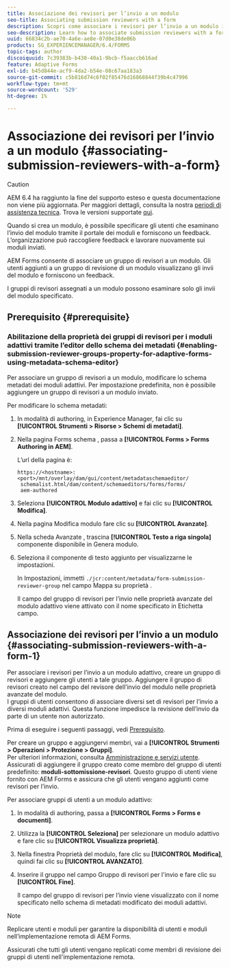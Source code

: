 ```yaml
---
title: Associazione dei revisori per l’invio a un modulo
seo-title: Associating submission reviewers with a form
description: Scopri come associare i revisori per l’invio a un modulo in AEM Forms. I revisori associati esaminano un modulo inviato tramite il portale dei moduli.
seo-description: Learn how to associate submission reviewers with a form in AEM Forms. Associated reviewers review a form submitted via forms portal.
uuid: 66834c2b-ae70-4a6e-ae8e-07d0e38de06b
products: SG_EXPERIENCEMANAGER/6.4/FORMS
topic-tags: author
discoiquuid: 7c39383b-b430-40a1-9bcb-f5aaccb616ad
feature: Adaptive Forms
exl-id: b45d844e-acf9-4da2-b54e-08c67aa183a3
source-git-commit: c5b816d74c6f02f85476d16868844f39b4c47996
workflow-type: tm+mt
source-wordcount: '529'
ht-degree: 1%

---
```


# Associazione dei revisori per l’invio a un modulo  {#associating-submission-reviewers-with-a-form}

>[!CAUTION]
>
>AEM 6.4 ha raggiunto la fine del supporto esteso e questa documentazione non viene più aggiornata. Per maggiori dettagli, consulta la nostra [periodi di assistenza tecnica](https://helpx.adobe.com/it/support/programs/eol-matrix.html). Trova le versioni supportate [qui](https://experienceleague.adobe.com/docs/).

Quando si crea un modulo, è possibile specificare gli utenti che esaminano l’invio del modulo tramite il portale dei moduli e forniscono un feedback. L’organizzazione può raccogliere feedback e lavorare nuovamente sui moduli inviati.

AEM Forms consente di associare un gruppo di revisori a un modulo. Gli utenti aggiunti a un gruppo di revisione di un modulo visualizzano gli invii del modulo e forniscono un feedback.

I gruppi di revisori assegnati a un modulo possono esaminare solo gli invii del modulo specificato.

## Prerequisito {#prerequisite}

### Abilitazione della proprietà dei gruppi di revisori per i moduli adattivi tramite l’editor dello schema dei metadati {#enabling-submission-reviewer-groups-property-for-adaptive-forms-using-metadata-schema-editor}

Per associare un gruppo di revisori a un modulo, modificare lo schema metadati dei moduli adattivi. Per impostazione predefinita, non è possibile aggiungere un gruppo di revisori a un modulo inviato.

Per modificare lo schema metadati:

1. In modalità di authoring, in Experience Manager, fai clic su **[!UICONTROL Strumenti > Risorse > Schemi di metadati]**.
1. Nella pagina Forms schema , passa a **[!UICONTROL Forms > Forms Authoring in AEM]**.

   L’url della pagina è:

   ```
   https://<hostname>:<port>/mnt/overlay/dam/gui/content/metadataschemaeditor/
    schemalist.html/dam/content/schemaeditors/forms/forms/
    aem-authored
   ```

1. Seleziona **[!UICONTROL Modulo adattivo]** e fai clic su **[!UICONTROL Modifica]**.
1. Nella pagina Modifica modulo fare clic su **[!UICONTROL Avanzate]**.
1. Nella scheda Avanzate , trascina **[!UICONTROL Testo a riga singola]** componente disponibile in Genera modulo.
1. Seleziona il componente di testo aggiunto per visualizzarne le impostazioni.

   In Impostazioni, immetti `./jcr:content/metadata/form-submission-reviewer-group` nel campo Mappa su proprietà .

   Il campo del gruppo di revisori per l’invio nelle proprietà avanzate del modulo adattivo viene attivato con il nome specificato in Etichetta campo.

## Associazione dei revisori per l’invio a un modulo {#associating-submission-reviewers-with-a-form-1}

Per associare i revisori per l’invio a un modulo adattivo, creare un gruppo di revisori e aggiungere gli utenti a tale gruppo. Aggiungere il gruppo di revisori creato nel campo del revisore dell’invio del modulo nelle proprietà avanzate del modulo.\
I gruppi di utenti consentono di associare diversi set di revisori per l’invio a diversi moduli adattivi. Questa funzione impedisce la revisione dell’invio da parte di un utente non autorizzato.

Prima di eseguire i seguenti passaggi, vedi [Prerequisito](/help/forms/using/adding-reviewers-form.md#prerequisite).

Per creare un gruppo e aggiungervi membri, vai a **[!UICONTROL Strumenti > Operazioni > Protezione > Gruppi]**.\
Per ulteriori informazioni, consulta [Amministrazione e servizi utente](/help/sites-administering/security.md).\
Assicurati di aggiungere il gruppo creato come membro del gruppo di utenti predefinito: **moduli-sottomissione-revisori**. Questo gruppo di utenti viene fornito con AEM Forms e assicura che gli utenti vengano aggiunti come revisori per l’invio.

Per associare gruppi di utenti a un modulo adattivo:

1. In modalità di authoring, passa a **[!UICONTROL Forms > Forms e documenti]**.
1. Utilizza la **[!UICONTROL Seleziona]** per selezionare un modulo adattivo e fare clic su **[!UICONTROL Visualizza proprietà]**.
1. Nella finestra Proprietà del modulo, fare clic su **[!UICONTROL Modifica]**, quindi fai clic su **[!UICONTROL AVANZATO]**.
1. Inserire il gruppo nel campo Gruppo di revisori per l&#39;invio e fare clic su **[!UICONTROL Fine]**.

   Il campo del gruppo di revisori per l’invio viene visualizzato con il nome specificato nello schema di metadati modificato dei moduli adattivi.

>[!NOTE]
>
>Replicare utenti e moduli per garantire la disponibilità di utenti e moduli nell’implementazione remota di AEM Forms.
>
>Assicurati che tutti gli utenti vengano replicati come membri di revisione dei gruppi di utenti nell&#39;implementazione remota.
